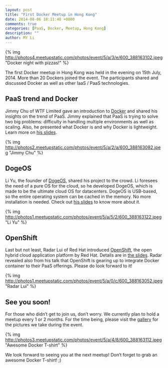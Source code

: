 ```yaml
---
layout: post
title: "First Docker Meetup in Hong Kong"
date: 2014-08-06 18:11:48 +0800
comments: true
categories: [PaaS, Docker, Meetup, Hong Kong]
description: ""
author: MY Li
---
```


{% img http://photos4.meetupstatic.com/photos/event/5/a/3/e/600_388163102.jpeg "Docker night with pizzas!" %}

The first Docker meetup in Hong Kong was held in the evening on 15th July, 2014. More than 20 Dockers joined the event. The participants shared and discussed Docker as well as other IaaS / PaaS technologies. 

## PaaS trend and Docker

Jimmy Chu of WTF Limited gave an introduction to [Docker](http://www.docker.com) and shared his insights on the trend of PaaS. Jimmy explained that PaaS is trying to solve two big problems: difficulty in handling multiple environments as well as scaling. Also, he presented what Docker is and why Docker is lightweight. Learn more on [his slides](http://goo.gl/wfwAVd).

{% img http://photos2.meetupstatic.com/photos/event/5/a/2/a/600_388163082.jpeg "Jimmy Chu" %}

## DogeOS

Li Yu, the founder of [DogeOS](http://dogeos.net), shared his project to the crowd. Li foresees the need of a pure OS for the cloud, so he developed DogeOS, which is made to be the ultimate cloud OS for datacenters. DogeOS is USB-based, so the entire operating system can be cached in the memory. No more installation is needed. Check out [his slides](http://liyu1981.github.io/slides/2014-07-15-docker-and-cloud-hkmeetup/) to know more about it.

{% img http://photos1.meetupstatic.com/photos/event/5/a/5/2/600_388163122.jpeg "Li Yu" %}

## OpenShift

Last but not least, Radar Lui of Red Hat introduced [OpenShift](https://www.openshift.com), the open hybrid cloud application platform by Red Hat. Details are in [the slides](http://goo.gl/VW1bX8). Radar revealed also from his talk that OpenShift is gearing up to integrate Docker container to their PaaS offerings. Please do look forward to it!

{% img http://photos1.meetupstatic.com/photos/event/5/a/0/c/600_388163052.jpeg "Radar Lui" %}

## See you soon!

For those who didn’t get to join us, don’t worry. We currently plan to hold a meetup every 1 or 2 months. For the time being, please visit the [gallery](http://www.meetup.com/Docker-Hong-Kong/photos/all_photos/?photoAlbumId=23277782) for the pictures we take during the event.

{% img http://photos3.meetupstatic.com/photos/event/5/a/4/8/600_388163112.jpeg "Awesome Docker T-shirt" %}

We look forward to seeing you at the next meetup! Don’t forget to grab an awesome Docker T-shirt! ;) 
